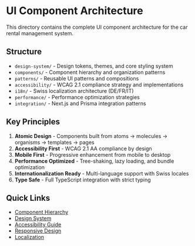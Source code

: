 # UI Component Architecture

This directory contains the complete UI component architecture for the car rental management system.

## Structure

- `design-system/` - Design tokens, themes, and core styling system
- `components/` - Component hierarchy and organization patterns
- `patterns/` - Reusable UI patterns and compositions
- `accessibility/` - WCAG 2.1 compliance strategy and implementations
- `i18n/` - Swiss localization architecture (DE/FR/IT)
- `performance/` - Performance optimization strategies
- `integration/` - Next.js and Prisma integration patterns

## Key Principles

1. **Atomic Design** - Components built from atoms → molecules → organisms → templates → pages
2. **Accessibility First** - WCAG 2.1 AA compliance by design
3. **Mobile First** - Progressive enhancement from mobile to desktop
4. **Performance Optimized** - Tree-shaking, lazy loading, and bundle optimization
5. **Internationalization Ready** - Multi-language support with Swiss locales
6. **Type Safe** - Full TypeScript integration with strict typing

## Quick Links

- [Component Hierarchy](./components/hierarchy.md)
- [Design System](./design-system/tokens.md)
- [Accessibility Guide](./accessibility/wcag-compliance.md)
- [Responsive Design](./patterns/responsive.md)
- [Localization](./i18n/swiss-locales.md)